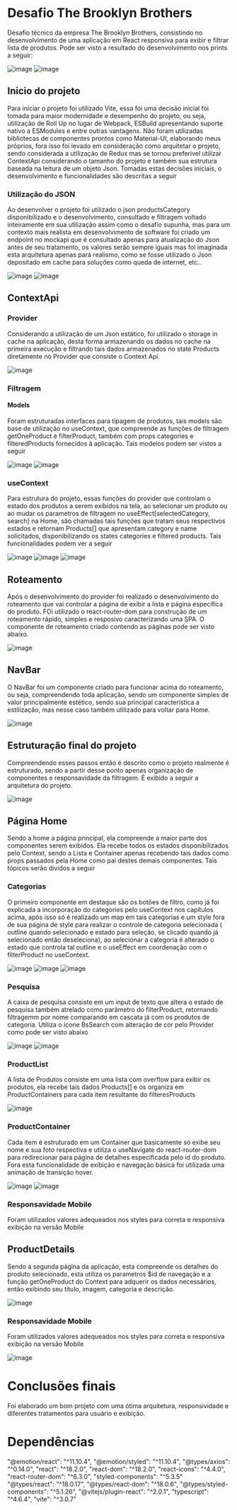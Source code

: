 # Desafio The Brooklyn Brothers

Desafio técnico da empresa The Brooklyn Brothers, consistindo no desenvolvimento de uma aplicação em React responsiva para exibir
e filtrar lista de produtos. Pode ser visto a resultado do desenvolvimento nos prints a seguir:

![image](https://user-images.githubusercontent.com/28552417/188363392-c5dcd9f4-e6a5-4498-913a-288a1516844f.png)
![image](https://user-images.githubusercontent.com/28552417/188363478-3030c0b2-5b61-411d-88ad-290ff67a2e3b.png)

## Inicio do projeto

Para iniciar o projeto foi utilizado Vite, essa foi uma decisão inicial foi tomada para maior modernidade e desempenho do projeto,
ou seja, utilização de Roll Up no lugar de Webpack, ESBuild apresentando suporte nativo a ESModules e entre outras vantagens.
Não foram utilizadas bibliotecas de componentes prontos como Material-UI, elaborando meus próprios, 
fora isso foi levado em consideração como arquitetar o projeto, sendo considerada a utilização de Redux mas se tornou preferível
utilizar ContextApi considerando o tamanho do projeto e também sua estrutura baseada na leitura de um objeto Json. Tomadas estas decisões
iniciais, o desenvolvimento e funcionalidades são descritas a seguir

### Utilização do JSON

Ao desenvolver o projeto foi utilizado o json productsCategory disponibilizado e o desenvolvimento, consultado e filtragem voltado inteiramente em sua 
utilização assim como o desafio supunha, mas para um contexto mais realista em desenvolvimento de software foi criado um endpoint no mockapi que é 
consultado apenas para atualização do Json antes de seu tratamento, os valores serão sempre iguais mas foi imaginada esta arquitetura apenas para 
realismo, como se fosse utilizado o Json depositado em cache para soluções como queda de internet, etc..

![image](https://user-images.githubusercontent.com/28552417/188365396-9c6550d5-270b-40ef-a608-e61561ca668d.png)
![image](https://user-images.githubusercontent.com/28552417/188365658-692b4fe1-8700-48db-83d0-ca9775c713d4.png)


## ContextApi

### Provider

Considerando a utilização de um Json estático, foi utilizado o storage in cache na aplicação, desta forma armazenando os dados 
no cache na primeira execução e filtrando tais dados armazenados no state Products diretamente no Provider que consiste o Context Api.

![image](https://user-images.githubusercontent.com/28552417/188366229-0f652658-d625-4335-bf51-1f23dde3b25b.png)

### Filtragem

#### Models

Foram estruturadas interfaces para tipagem de produtos, tais models são base de utilização no useContext, que compreende
as funções de filtragem getOneProduct e filterProduct, também com props categories e filteredProducts fornecidos à aplicação.
Tais modelos podem ser vistos a seguir

![image](https://user-images.githubusercontent.com/28552417/188370209-7bd9530b-64e5-46a8-aa4d-64be0bbf12c8.png)
![image](https://user-images.githubusercontent.com/28552417/188370247-5dee0dff-ff74-49ad-ac86-d46e1bec8329.png)

### useContext

Para estrutura do projeto, essas funções do provider que controlam o estado dos produtos a serem exibidos na tela, ao selecionar um
produto ou ao mudar os parametros de filtragem no useEffect[selectedCategory, search] na Home, são chamadas tais funções que tratam
seus respectivos estados e retornam Products[] que apresentam category e name solicitados, disponibilizando os states categories e 
filtered products. Tais funcionalidades podem ver a seguir

![image](https://user-images.githubusercontent.com/28552417/188371376-7a3ad6b4-379f-496b-9522-c4a343a1fa95.png)
![image](https://user-images.githubusercontent.com/28552417/188371432-988e51c3-0350-469c-9b80-06405a254c4b.png)
![image](https://user-images.githubusercontent.com/28552417/188371847-861dc393-a93f-466e-9f42-623cb225f80c.png)


## Roteamento

Após o desenvolvimento do provider foi realizado o desenvolvimento do roteamento que vai controlar a página de exibir a lista e página
específica do produto. FOi utilizado o react-router-dom para construção de um roteamento rápido, simples e resposivo caracterizando uma
SPA. O componente de roteamento criado contendo as páginas pode ser visto abaixo.

![image](https://user-images.githubusercontent.com/28552417/188366944-bc432f6d-ced9-494b-9b5d-88f0f3138549.png)

## NavBar

O NavBar foi um componente criado para funcionar acima do roteamento, ou seja, compreendendo toda aplicação, sendo um componente simples
de valor principalmente estético, sendo sua principal característica a estilização, mas nesse caso também utilizado para voltar para Home.

![image](https://user-images.githubusercontent.com/28552417/188367422-45a77a64-3b32-42af-87ee-2b468b4379fd.png)

## Estruturação final do projeto

Compreendendo esses passos então é descrito como o projeto realmente é estruturado, sendo a partir desse ponto apenas organização de componentes
e responsavidade da filtragem. É exibido a seguir a arquitetura do projeto.

![image](https://user-images.githubusercontent.com/28552417/188367977-040d017d-a22a-4885-8b86-ac9998d349c6.png)


## Página Home

Sendo a home a página principal, ela compreende a maior parte dos componentes serem exibidos. Ela recebe todos os estados disponibilizados
pelo Context, sendo a Lista e Container apenas recebendo tais dados como props passados pela Home como pai destes demais componentes.
Tais tópicos serão dividos a seguir

### Categorias

O primeiro componente em destaque são os botões de filtro, como já foi explicada a incorporação do categories pelo useContext nos
capítulos acima, após isso só é realizado um map em tais categorias e um style fora de sua página de style para realizar o controle
de categoria selecionada ( outline quando selecionado e estado para seleção, se clicado quando já selecionado então deseleciona), ao 
selecionar a categoria é alterado o estado que controla tal outline e o useEffect em coordenação com o filterProduct no useContext.

![image](https://user-images.githubusercontent.com/28552417/188372405-dba80020-7e2a-4b83-b634-b632b5e15f08.png)
![image](https://user-images.githubusercontent.com/28552417/188372455-ad29114a-2d65-4355-ac65-28a089a662d3.png)
![image](https://user-images.githubusercontent.com/28552417/188373241-a073fab9-bce8-41bb-af1a-0fcdca47643f.png)


### Pesquisa

A caixa de pesquisa consiste em um input de texto que altera o estado de pesquisa também atrelado como parâmetro do filterProduct, retornando
filtragemm por nome comparando em cascata já com os produtos de categoria. Utiliza o ícone BsSearch com alteração de cor pelo Provider como
pode ser visto abaixo

![image](https://user-images.githubusercontent.com/28552417/188373126-7eb83a5e-5316-4def-9d70-7a940492d540.png)
![image](https://user-images.githubusercontent.com/28552417/188373188-3b42356e-a405-4fc0-aa4c-279ea59e461c.png)

### ProductList

A lista de Produtos consiste em uma lista com overflow para exibir os produtos, ela recebe tais dados Products[] e os organiza em
ProductContainers para cada item resultante do filteresProducts

![image](https://user-images.githubusercontent.com/28552417/188374217-f43b5930-b933-4081-aef3-07c1b202b2c0.png)

### ProductContainer

Cada item é estruturado em um Container que basicamente só exibe seu nome e sua foto respectiva e utiliza o useNavigate do react-router-dom
para redirecionar para página de detalhes especificada pelo id do produto. Fora esta funcionalidade de exibição e navegação básica foi utilizada
uma animação de transição hover.

![image](https://user-images.githubusercontent.com/28552417/188379436-5fc147ea-8838-4501-baaf-191b491bbfb1.png)
![image](https://user-images.githubusercontent.com/28552417/188379703-0aea186e-c17d-47bc-8d53-c7781f796727.png)

### Responsavidade Mobile

Foram utilizados valores adequeados nos styles para correta e responsiva exibição na versão Mobile

## ProductDetails

Sendo a segunda página da aplicação, esta compreende os detalhes do produto selecionado, esta utiliza os parametros $id de navegação e a função 
getOneProduct do Context para adquerir os dados necessários, então exibindo seu título, imagem, categoria e descrição.

![image](https://user-images.githubusercontent.com/28552417/188382352-b35f2c4e-c23c-4f87-aa0a-e75655d75d4b.png)

### Responsavidade Mobile

Foram utilizados valores adequeados nos styles para correta e responsiva exibição na versão Mobile

![image](https://user-images.githubusercontent.com/28552417/188382595-cab5d705-7934-4930-b050-9bedc46bf4e9.png)

# Conclusões finais

Foi elaborado um bom projeto com uma ótima arquitetura, responsividade e diferentes tratamentos para usuário e exibição.

# Dependências

"@emotion/react": "^11.10.4",
"@emotion/styled": "^11.10.4",
"@types/axios": "^0.14.0",
"react": "^18.2.0",
"react-dom": "^18.2.0",
"react-icons": "^4.4.0",
"react-router-dom": "^6.3.0",
"styled-components": "^5.3.5"
"@types/react": "^18.0.17",
"@types/react-dom": "^18.0.6",
"@types/styled-components": "^5.1.26",
"@vitejs/plugin-react": "^2.0.1",
"typescript": "^4.6.4",
"vite": "^3.0.7"
